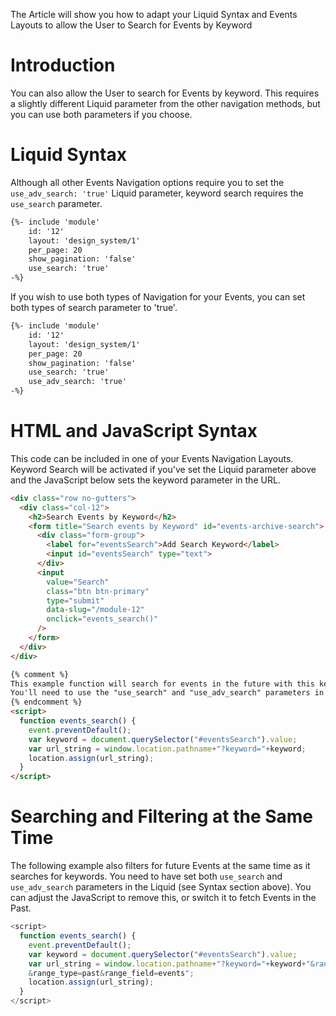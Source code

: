 
The Article will show you how to adapt your Liquid Syntax and Events Layouts to allow the User to Search for Events by Keyword

# Introduction

You can also allow the User to search for Events by keyword. This requires a slightly different Liquid parameter from the other navigation methods, but you can use both parameters if you choose.

# Liquid Syntax

Although all other Events Navigation options require you to set the `use_adv_search: 'true'` Liquid parameter, keyword search requires the `use_search` parameter. 

```html
{%- include 'module'
    id: '12'
    layout: 'design_system/1'
    per_page: 20
    show_pagination: 'false'
    use_search: 'true' 
-%}
```

If you wish to use both types of Navigation for your Events, you can set both types of search parameter to 'true'.

```html
{%- include 'module'
    id: '12'
    layout: 'design_system/1'
    per_page: 20
    show_pagination: 'false'
    use_search: 'true'
    use_adv_search: 'true' 
-%}
```

# HTML and JavaScript Syntax

This code can be included in one of your Events Navigation Layouts. Keyword Search will be activated if you've set the Liquid parameter above and the JavaScript below sets the keyword parameter in the URL.

```html
<div class="row no-gutters">
  <div class="col-12">
    <h2>Search Events by Keyword</h2>
    <form title="Search events by Keyword" id="events-archive-search">
      <div class="form-group">
        <label for="eventsSearch">Add Search Keyword</label>
        <input id="eventsSearch" type="text">
      </div>
      <input
        value="Search" 
        class="btn btn-primary" 
        type="submit" 
        data-slug="/module-12" 
        onclick="events_search()"
      />
    </form>
  </div>
</div>

{% comment %}
This example function will search for events in the future with this keyword. 
You'll need to use the "use_search" and "use_adv_search" parameters in your Liquid tag.
{% endcomment %}
<script>
  function events_search() {
    event.preventDefault();
    var keyword = document.querySelector("#eventsSearch").value;
    var url_string = window.location.pathname+"?keyword="+keyword;
    location.assign(url_string);
  }
</script>
```

# Searching and Filtering at the Same Time

The following example also filters for future Events at the same time as it searches for keywords. You need to have set both `use_search` and `use_adv_search` parameters in the Liquid (see Syntax section above). You can adjust the JavaScript to remove this, or switch it to fetch Events in the Past.&#x20;

```javascript
<script>
  function events_search() {
    event.preventDefault();
    var keyword = document.querySelector("#eventsSearch").value;
    var url_string = window.location.pathname+"?keyword="+keyword+"&range_lt={{now}}
    &range_type=past&range_field=events";
    location.assign(url_string);
  }
</script>
```



